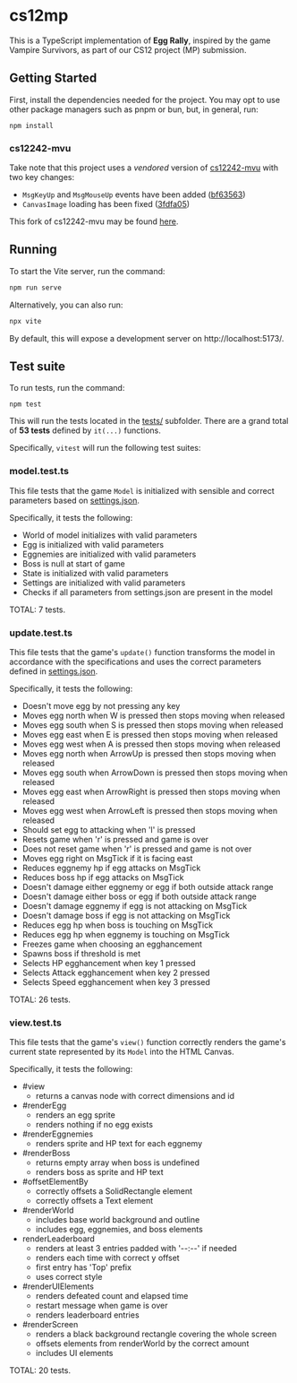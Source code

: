# cs12mp
This is a TypeScript implementation of **Egg Rally**, inspired by the
game Vampire Survivors, as part of our CS12 project (MP) submission.



## Getting Started
First, install the dependencies needed for the project. You may opt to
use other package managers such as pnpm or bun, but, in general, run:
```
npm install
```

### cs12242-mvu
Take note that this project uses a *vendored* version of 
[cs12242-mvu](https://github.com/UPD-CS12-242/cs12242-mvu) with two
key changes:
+ `MsgKeyUp` and `MsgMouseUp` events have been added
  ([bf63563](https://github.com/louie-github/cs12242-mvu/commit/bf63563b9c35bb8c8eaf06fdd55b305d1f7702e7))
+ `CanvasImage` loading has been fixed
  ([3fdfa05](https://github.com/louie-github/cs12242-mvu/commit/3fdfa05b7974a09ac5085d1d9884a9331e5324a0))

This fork of cs12242-mvu may be found [here](https://github.com/louie-github/cs12242-mvu).

## Running
To start the Vite server, run the command:
```bash
npm run serve
```

Alternatively, you can also run:
```bash
npx vite
```

By default, this will expose a development server on http://localhost:5173/.


## Test suite
To run tests, run the command:
```
npm test
```

This will run the tests located in the [tests/](tests) subfolder. There 
are a grand total of **53 tests** defined by `it(...)` functions.

Specifically, `vitest` will run the following test suites:

### model.test.ts
This file tests that the game `Model` is initialized with sensible
and correct parameters based on [settings.json](settings.json).

Specifically, it tests the following:
+ World of model initializes with valid parameters
+ Egg is initialized with valid parameters
+ Eggnemies are initialized with valid parameters
+ Boss is null at start of game
+ State is initialized with valid parameters
+ Settings are initialized with valid parameters
+ Checks if all parameters from settings.json are present in the model

TOTAL: 7 tests.

### update.test.ts
This file tests that the game's `update()` function transforms the
model in accordance with the specifications and uses the correct
parameters defined in [settings.json](settings.json).

Specifically, it tests the following:
+ Doesn't move egg by not pressing any key
+ Moves egg north when W is pressed then stops moving when released
+ Moves egg south when S is pressed then stops moving when released
+ Moves egg east when E is pressed then stops moving when released
+ Moves egg west when A is pressed then stops moving when released
+ Moves egg north when ArrowUp is pressed then stops moving when released
+ Moves egg south when ArrowDown is pressed then stops moving when released
+ Moves egg east when ArrowRight is pressed then stops moving when released
+ Moves egg west when ArrowLeft is pressed then stops moving when released
+ Should set egg to attacking when 'l' is pressed
+ Resets game when 'r' is pressed and game is over
+ Does not reset game when 'r' is pressed and game is not over
+ Moves egg right on MsgTick if it is facing east
+ Reduces eggnemy hp if egg attacks on MsgTick
+ Reduces boss hp if egg attacks on MsgTick
+ Doesn't damage either eggnemy or egg if both outside attack range
+ Doesn't damage either boss or egg if both outside attack range
+ Doesn't damage eggnemy if egg is not attacking on MsgTick
+ Doesn't damage boss if egg is not attacking on MsgTick
+ Reduces egg hp when boss is touching on MsgTick
+ Reduces egg hp when eggnemy is touching on MsgTick
+ Freezes game when choosing an egghancement
+ Spawns boss if threshold is met
+ Selects HP egghancement when key 1 pressed
+ Selects Attack egghancement when key 2 pressed
+ Selects Speed egghancement when key 3 pressed

TOTAL: 26 tests.


### view.test.ts
This file tests that the game's `view()` function correctly renders
the game's current state represented by its `Model` into the HTML
Canvas.

Specifically, it tests the following:
+ #view
  + returns a canvas node with correct dimensions and id
+ #renderEgg
  + renders an egg sprite
  + renders nothing if no egg exists
+ #renderEggnemies
  + renders sprite and HP text for each eggnemy
+ #renderBoss
  + returns empty array when boss is undefined
  + renders boss as sprite and HP text
+ #offsetElementBy
  + correctly offsets a SolidRectangle element
  + correctly offsets a Text element
+ #renderWorld
  + includes base world background and outline
  + includes egg, eggnemies, and boss elements
+ renderLeaderboard
  + renders at least 3 entries padded with '--:--' if needed
  + renders each time with correct y offset
  + first entry has 'Top' prefix
  + uses correct style
+ #renderUIElements
  + renders defeated count and elapsed time
  + restart message when game is over
  + renders leaderboard entries
+ #renderScreen
  + renders a black background rectangle covering the whole screen
  + offsets elements from renderWorld by the correct amount
  + includes UI elements

TOTAL: 20 tests.
